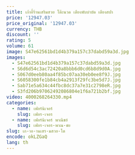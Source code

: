 ```yaml
---
title: เก้าอี้ร้านเสริมสวย โต๊ะนวด เตียงพับบําบัด เตียงสปา
price: '12947.03'
price_original: '12947.03'
currency: THB
discount: ''
rating: 5
volume: 61
image: S47e62561bd1d4b379a157c37dabd59a3d.jpg
images:
  - S47e62561bd1d4b379a157c37dabd59a3d.jpg
  - S6d6d54c3ac72420a8bbb6d0cd6b8d9d0A.jpg
  - S067d0eeb80aa4f85bc07aa30eb0ee8f9J.jpg
  - S6058300fe1b84cb4a2913f29fc3be5d7J.jpg
  - Sab71e5a634c44fbc8dc37a7e31c2798eR.jpg
  - S3fd206b97062492086804e1f6a721b2bf.jpg
video: 4000268264330.mp4
categories:
  - name: เฟอร์นิเจอร์
    slug: เฟอร-เจอร
  - name: เฟอร์นิเจอร์ พาณิชย์
    slug: เฟอร-เจอร-พาณ-ชย
slug: เก-าอ-านเสร-มสวย-โต
encode: okLZGaQ
lang: th
---
```

  